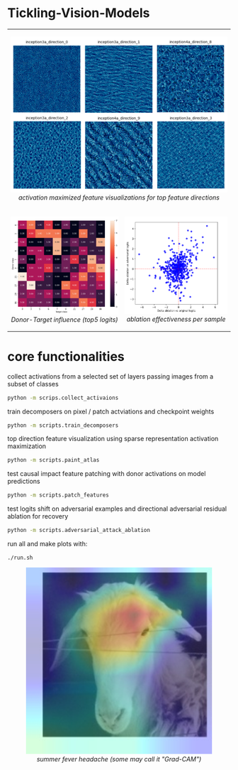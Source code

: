 # Tickling-Vision-Models

<table>
  <tr>
    <td colspan="2" style="text-align:center;">
    <p align="center">
      <img src="figures/feature_visualizations_.png" width="100%"><br>
      <em>activation maximized feature visualizations for top feature directions</em>
    </p>
    </td>
  </tr>
  <tr>
    <td style="text-align:center;">
    <p align="center">
      <img src="figures/donor_influence_matrix.png" width="560"><br>
      <em>Donor-Target influence (top5 logits)</em>
    </p>      
    </td>
    <td style="text-align:center;">
    <p align="center">
      <img src="figures/ablation_effectiveness.png" width="480"><br>
      <em>ablation effectiveness per sample</em>
    </p>
    </td>
  </tr>
</table>




# core functionalities
collect activations from a selected set of layers passing images from a subset of classes
```bash
python -m scrips.collect_activaions
```

train decomposers on pixel / patch actviations and checkpoint weights
```bash
python -m scripts.train_decomposers
```

top direction feature visualization using sparse representation activation maximization
```bash
python -m scripts.paint_atlas
```

test causal impact feature patching with donor activations on model predictions
```bash
python -m scripts.patch_features
```

test logits shift on adversarial examples and directional adversarial residual ablation for recovery
```bash
python -m scripts.adversarial_attack_ablation
```
run all and make plots with:
```bash
./run.sh
```

<p align="center">
  <img src="figures/image.png" width="420"><br>
  <em>summer fever headache (some may call it "Grad-CAM")</em>
</p>
